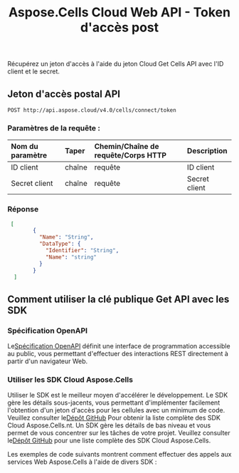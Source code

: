 ﻿---
title: Aspose.Cells Cloud Web API - Token d'accès post
second_title: Documen
ArticleTitle: Get Access Token with Client ID and Secre
linktitle: Toke d'accès post
type: docs
url: /fr/post-access-token/
keywords: Access Token, Aspose Cloud, API Authentication, OAuth, REST API, Excel, Office Cloud, Token Managemen
description: Récupérez un jeton d'accès à l'aide du jeton d'accès Cloud Cells API, qui agit comme un service proxy transmettant les demandes des utilisateurs au serveur d'authentification Cloud Aspose et renvoie le jeton d'accès résultant au client en toute sécurité
weight: 100
kwords: Excel, Office Cloud, REST API, Authentification, Gestion des jetons, Intégration middleware, Sécurisé API, Aspose Clou
---
Récupérez un jeton d'accès à l'aide du jeton Cloud Get Cells API avec l'ID client et le secret.

## **Jeton d'accès postal API**

```
POST http://api.aspose.cloud/v4.0/cells/connect/token
```

### **Paramètres de la requête :**

| Nom du paramètre| Taper| Chemin/Chaîne de requête/Corps HTTP| Description|
|:- |:- |:- |:- |
| ID client| chaîne| requête| ID client|
| Secret client| chaîne| requête| Secret client|

### **Réponse**

```json
 [
        {
          "Name": "String",
          "DataType": {
            "Identifier": "String",
            "Name": "string"
          }
        }
  ]
```

## Comment utiliser la clé publique Get API avec les SDK

### Spécification OpenAPI

 Le[Spécification OpenAPI](https://reference.aspose.cloud/cells/#/CellsAuthorityController/PostAccessToken) définit une interface de programmation accessible au public, vous permettant d'effectuer des interactions REST directement à partir d'un navigateur Web.

### Utiliser les SDK Cloud Aspose.Cells

Utiliser le SDK est le meilleur moyen d'accélérer le développement. Le SDK gère les détails sous-jacents, vous permettant d'implémenter facilement l'obtention d'un jeton d'accès pour les cellules avec un minimum de code.
 Veuillez consulter le[Dépôt GitHub](https://github.com/aspose-cells-cloud) Pour obtenir la liste complète des SDK Cloud Aspose.Cells.nt. Un SDK gère les détails de bas niveau et vous permet de vous concentrer sur les tâches de votre projet. Veuillez consulter le[Dépôt GitHub](https://github.com/aspose-cells-cloud) pour une liste complète des SDK Cloud Aspose.Cells.

Les exemples de code suivants montrent comment effectuer des appels aux services Web Aspose.Cells à l'aide de divers SDK :
